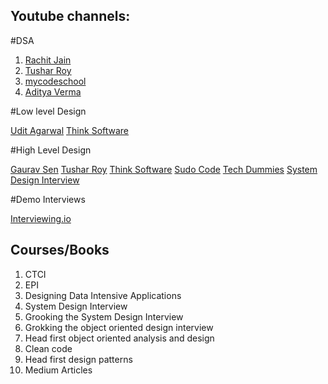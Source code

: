 ## Youtube channels:

#DSA

1. [Rachit Jain](https://www.youtube.com/channel/UC9fDC_eBh9e_bogw87DbGKQ)
2. [Tushar Roy](https://www.youtube.com/channel/UCZLJf_R2sWyUtXSKiKlyvAw)
3. [mycodeschool](https://www.youtube.com/playlist?list=PL2_aWCzGMAwI3W_JlcBbtYTwiQSsOTa6P)
4. [Aditya Verma](https://www.youtube.com/channel/UC5WO7o71wvxMxEtLRkPhiQQ)

#Low level Design

[Udit Agarwal](https://www.youtube.com/user/UDIT19911)
[Think Software](https://www.youtube.com/c/ThinkSoftware/featured)

#High Level Design

[Gaurav Sen](https://www.youtube.com/channel/UCRPMAqdtSgd0Ipeef7iFsKw)
[Tushar Roy](https://www.youtube.com/channel/UCZLJf_R2sWyUtXSKiKlyvAw)
[Think Software](https://www.youtube.com/c/ThinkSoftware/featured)
[Sudo Code](https://www.youtube.com/channel/UCMrRRZxUAXRzjai0SSoFgdw)
[Tech Dummies](https://www.youtube.com/channel/UCn1XnDWhsLS5URXTi5wtFTA)
[System Design Interview](https://www.youtube.com/channel/UC9vLsnF6QPYuH51njmIooCQ)

#Demo Interviews

[Interviewing.io](https://www.youtube.com/channel/UCNc-Wa_ZNBAGzFkYbAHw9eg)

## Courses/Books

1. CTCI
2. EPI
3. Designing Data Intensive Applications
4. System Design Interview
5. Grooking the System Design Interview
6. Grokking the object oriented design interview
7. Head first object oriented analysis and design
8. Clean code
9. Head first design patterns
10. Medium Articles
